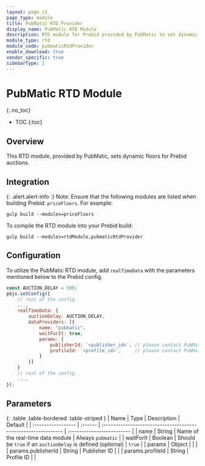 ```yaml
---
layout: page_v2
page_type: module
title: PubMatic RTD Provider
display_name: PubMatic RTD Module
description: RTD module for Prebid provided by PubMatic to set dynamic floors
module_type: rtd
module_code: pubmaticRtdProvider
enable_download: true
vendor_specific: true
sidebarType: 1
---
```


# PubMatic RTD Module
{:.no_toc}

* TOC
{:toc}

## Overview

This RTD module, provided by PubMatic, sets dynamic floors for Prebid auctions.

## Integration

{: .alert.alert-info :}
Note: Ensure that the following modules are listed when building Prebid: `priceFloors`.
For example:

```shell
gulp build --modules=priceFloors
```

To compile the RTD module into your Prebid build:

```shell
gulp build --modules=rtdModule,pubmaticRtdProvider
```

## Configuration

To utilize the PubMatic RTD module, add `realTimeData` with the parameters mentioned below to the Prebid config.

```js
const AUCTION_DELAY = 500;
pbjs.setConfig({
	// rest of the config
	...,
	realTimeData: {
		auctionDelay: AUCTION_DELAY,
		dataProviders: [{
			name: "pubmatic",
			waitForIt: true,
			params: {
				publisherId: `<publisher_id>`, // please contact PubMatic to get a publisherId for yourself
				profileId: `<profile_id>`,     // please contact PubMatic to get a profileId for yourself
			}
		}]
	}
	// rest of the config
	...,
});
```

## Parameters

{: .table .table-bordered .table-striped }
| Name               | Type    | Description                                                    | Default                    |
| :----------------- | :------ | :------------------------------------------------------------- | :------------------------- |
| name               | String  | Name of the real-time data module                              | Always `pubmatic`          |
| waitForIt          | Boolean | Should be `true` if an `auctionDelay` is defined (optional)    | `true`                     |
| params             | Object  |                                                                |                            |
| params.publisherId | String  | Publisher ID                                                   |                            |
| params.profileId   | String  | Profile ID                                                     |                            |

